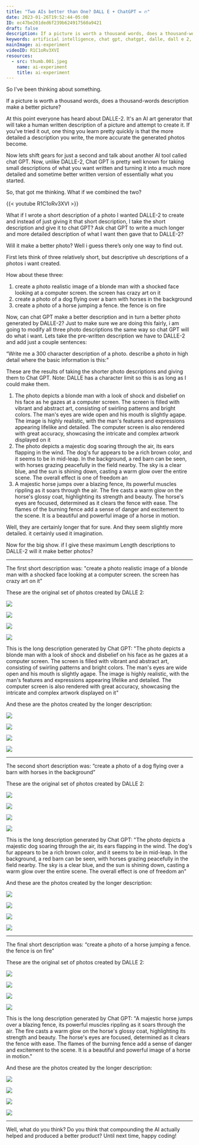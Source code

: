 ```yaml
---
title: "Two AIs better than One? DALL E + ChatGPT = 🔥"
date: 2023-01-26T19:52:44-05:00
ID: ec47be201ded6f239b624917560a9421
draft: false
description: If a picture is worth a thousand words, does a thousand-words description make a better picture? What if I wrote a short description of a photo I wanted DALLE-2 to create and instead of just giving it that short description, I take the short description and give it to chat GPT? Ask chat GPT to write a much longer and more detailed description of what I want then gave that to DALLE-2?
keywords: artificial intelligence, chat gpt, chatgpt, dalle, dall e 2, DALLE-2, DALL E 2 ,AI, Compound AI, AI Expirement, ai photography, ai photo enhancer, ai improvement, high detail, photo creation,comparison, control, experiment, ai, artificial intelligence tutorial, artificial intelligence documentary
mainImage: ai-experiment
videoID: R1C1oRv3XVI
resources:
  - src: thumb.001.jpeg
    name: ai-experiment
    title: ai-experiment
---
```


So I've been thinking about something.

If a picture is worth a thousand words, does a thousand-words description make a better picture?

At this point everyone has heard about DALLE-2. It's an AI art generator that will take a human written description of a picture and attempt to create it. If you’ve tried it out, one thing you learn pretty quickly is that the more detailed a description you write, the more accurate the generated photos become.

Now lets shift gears for just a second and talk about another AI tool called chat GPT. Now, unlike DALLE-2, Chat GPT is pretty well known for taking small descriptions of what you want written and turning it into a much more detailed and sometime better written version of essentially what you started.

So, that got me thinking. What if we combined the two?

{{< youtube R1C1oRv3XVI >}}

What if I wrote a short description of a photo I wanted DALLE-2 to create and instead of just giving it that short description, I take the short description and give it to chat GPT? Ask chat GPT to write a much longer and more detailed description of what I want then gave that to DALLE-2?

Will it make a better photo? Well i guess there’s only one way to find out.

First lets think of three relatively short, but descriptive uh descriptions of a photos i want created.

How about these three:

1. create a photo realistic image of a blonde man with a shocked face looking at a computer screen. the screen has crazy art on it
2. create a photo of a dog flying over a barn with horses in the background
3. create a photo of a horse jumping a fence. the fence is on fire

Now, can chat GPT make a better description and in turn a better photo generated by DALLE-2? Just to make sure we are doing this fairly, i am going to modify all three photo descriptions the same way so chat GPT will do what i want. Lets take the pre-written description we have to DALLE-2 and add just a couple sentences:

“Write me a 300 character description of a photo. describe a photo in high detail where the basic information is this:"

These are the results of taking the shorter photo descriptions and giving them to Chat GPT. Note: DALLE has a character limit so this is as long as I could make them.

1. The photo depicts a blonde man with a look of shock and disbelief on his face as he gazes at a computer screen. The screen is filled with vibrant and abstract art, consisting of swirling patterns and bright colors. The man's eyes are wide open and his mouth is slightly agape. The image is highly realistic, with the man's features and expressions appearing lifelike and detailed. The computer screen is also rendered with great accuracy, showcasing the intricate and complex artwork displayed on it
2. The photo depicts a majestic dog soaring through the air, its ears flapping in the wind. The dog's fur appears to be a rich brown color, and it seems to be in mid-leap. In the background, a red barn can be seen, with horses grazing peacefully in the field nearby. The sky is a clear blue, and the sun is shining down, casting a warm glow over the entire scene. The overall effect is one of freedom an
3. A majestic horse jumps over a blazing fence, its powerful muscles rippling as it soars through the air. The fire casts a warm glow on the horse's glossy coat, highlighting its strength and beauty. The horse's eyes are focused, determined as it clears the fence with ease. The flames of the burning fence add a sense of danger and excitement to the scene. It is a beautiful and powerful image of a horse in motion.

Well, they are certainly longer that for sure. And they seem slightly more detailed. it certainly used it imagination.

Now for the big show. if I give these maximum Length descriptions to DALLE-2 will it make better photos?

<hr/>

The first short description was: "create a photo realistic image of a blonde man with a shocked face looking at a computer screen. the screen has crazy art on it”

These are the original set of photos created by DALLE 2:

![](DALL%C2%B7E%202023-01-19%2000.28.24%20-%20create%20a%20photo%20realistic%20image%20of%20a%20blonde%20man%20with%20a%20shocked%20face%20looking%20at%20a%20computer%20screen.%20the%20screen%20has%20crazy%20art%20on%20it.png)

![](DALL%C2%B7E%202023-01-19%2000.28.28%20-%20create%20a%20photo%20realistic%20image%20of%20a%20blonde%20man%20with%20a%20shocked%20face%20looking%20at%20a%20computer%20screen.%20the%20screen%20has%20crazy%20art%20on%20it.png)

![](DALL%C2%B7E%202023-01-19%2000.28.31%20-%20create%20a%20photo%20realistic%20image%20of%20a%20blonde%20man%20with%20a%20shocked%20face%20looking%20at%20a%20computer%20screen.%20the%20screen%20has%20crazy%20art%20on%20it.png)

![](DALL%C2%B7E%202023-01-19%2000.28.35%20-%20create%20a%20photo%20realistic%20image%20of%20a%20blonde%20man%20with%20a%20shocked%20face%20looking%20at%20a%20computer%20screen.%20the%20screen%20has%20crazy%20art%20on%20it.png)

This is the long description generated by Chat GPT: "The photo depicts a blonde man with a look of shock and disbelief on his face as he gazes at a computer screen. The screen is filled with vibrant and abstract art, consisting of swirling patterns and bright colors. The man's eyes are wide open and his mouth is slightly agape. The image is highly realistic, with the man's features and expressions appearing lifelike and detailed. The computer screen is also rendered with great accuracy, showcasing the intricate and complex artwork displayed on it"

And these are the photos created by the longer description:

![](DALL%C2%B7E%202023-01-19%2000.29.02%20-%20The%20photo%20depicts%20a%20blonde%20man%20with%20a%20look%20of%20shock%20and%20disbelief%20on%20his%20face%20as%20he%20gazes%20at%20a%20computer%20screen.%20The%20screen%20is%20filled%20with%20vibrant%20and%20.png)

![](DALL%C2%B7E%202023-01-19%2000.29.05%20-%20The%20photo%20depicts%20a%20blonde%20man%20with%20a%20look%20of%20shock%20and%20disbelief%20on%20his%20face%20as%20he%20gazes%20at%20a%20computer%20screen.%20The%20screen%20is%20filled%20with%20vibrant%20and%20.png)

![](DALL%C2%B7E%202023-01-19%2000.29.09%20-%20The%20photo%20depicts%20a%20blonde%20man%20with%20a%20look%20of%20shock%20and%20disbelief%20on%20his%20face%20as%20he%20gazes%20at%20a%20computer%20screen.%20The%20screen%20is%20filled%20with%20vibrant%20and%20.png)

![](DALL%C2%B7E%202023-01-19%2000.29.12%20-%20The%20photo%20depicts%20a%20blonde%20man%20with%20a%20look%20of%20shock%20and%20disbelief%20on%20his%20face%20as%20he%20gazes%20at%20a%20computer%20screen.%20The%20screen%20is%20filled%20with%20vibrant%20and%20.png)

<hr/>

The second short description was: “create a photo of a dog flying over a barn with horses in the background”

These are the original set of photos created by DALLE 2:

![](DALL%C2%B7E%202023-01-19%2000.29.42%20-%20create%20a%20photo%20of%20a%20dog%20flying%20over%20a%20barn%20with%20horses%20in%20the%20background.png)

![](DALL%C2%B7E%202023-01-19%2000.29.46%20-%20create%20a%20photo%20of%20a%20dog%20flying%20over%20a%20barn%20with%20horses%20in%20the%20background.png)

![](DALL%C2%B7E%202023-01-19%2000.29.49%20-%20create%20a%20photo%20of%20a%20dog%20flying%20over%20a%20barn%20with%20horses%20in%20the%20background.png)

![](DALL%C2%B7E%202023-01-19%2000.29.52%20-%20create%20a%20photo%20of%20a%20dog%20flying%20over%20a%20barn%20with%20horses%20in%20the%20background.png)

This is the long description generated by Chat GPT: "The photo depicts a majestic dog soaring through the air, its ears flapping in the wind. The dog's fur appears to be a rich brown color, and it seems to be in mid-leap. In the background, a red barn can be seen, with horses grazing peacefully in the field nearby. The sky is a clear blue, and the sun is shining down, casting a warm glow over the entire scene. The overall effect is one of freedom an"

And these are the photos created by the longer description:

![](DALL%C2%B7E%202023-01-19%2000.30.21%20-%20The%20photo%20depicts%20a%20majestic%20dog%20soaring%20through%20the%20air,%20its%20ears%20flapping%20in%20the%20wind.%20The%20dog's%20fur%20appears%20to%20be%20a%20rich%20brown%20color,%20and%20it%20seems%20.png)

![](DALL%C2%B7E%202023-01-19%2000.30.24%20-%20The%20photo%20depicts%20a%20majestic%20dog%20soaring%20through%20the%20air,%20its%20ears%20flapping%20in%20the%20wind.%20The%20dog's%20fur%20appears%20to%20be%20a%20rich%20brown%20color,%20and%20it%20seems%20.png)

![](DALL%C2%B7E%202023-01-19%2000.30.26%20-%20The%20photo%20depicts%20a%20majestic%20dog%20soaring%20through%20the%20air,%20its%20ears%20flapping%20in%20the%20wind.%20The%20dog's%20fur%20appears%20to%20be%20a%20rich%20brown%20color,%20and%20it%20seems%20.png)

![](DALL%C2%B7E%202023-01-19%2000.30.29%20-%20The%20photo%20depicts%20a%20majestic%20dog%20soaring%20through%20the%20air,%20its%20ears%20flapping%20in%20the%20wind.%20The%20dog's%20fur%20appears%20to%20be%20a%20rich%20brown%20color,%20and%20it%20seems%20.png)

<hr/>

The final short description was: “create a photo of a horse jumping a fence. the fence is on fire”

These are the original set of photos created by DALLE 2:

![](DALL%C2%B7E%202023-01-19%2000.32.18%20-%20create%20a%20photo%20of%20a%20horse%20jumping%20a%20fence.%20the%20fence%20is%20on%20fire.png)

![](DALL%C2%B7E%202023-01-19%2000.32.22%20-%20create%20a%20photo%20of%20a%20horse%20jumping%20a%20fence.%20the%20fence%20is%20on%20fire.png)

![](DALL%C2%B7E%202023-01-19%2000.32.25%20-%20create%20a%20photo%20of%20a%20horse%20jumping%20a%20fence.%20the%20fence%20is%20on%20fire.png)

![](DALL%C2%B7E%202023-01-19%2000.32.29%20-%20create%20a%20photo%20of%20a%20horse%20jumping%20a%20fence.%20the%20fence%20is%20on%20fire.png)

This is the long description generated by Chat GPT: "A majestic horse jumps over a blazing fence, its powerful muscles rippling as it soars through the air. The fire casts a warm glow on the horse's glossy coat, highlighting its strength and beauty. The horse's eyes are focused, determined as it clears the fence with ease. The flames of the burning fence add a sense of danger and excitement to the scene. It is a beautiful and powerful image of a horse in motion."

And these are the photos created by the longer description:

![](DALL%C2%B7E%202023-01-19%2000.32.58%20-%20A%20majestic%20horse%20jumps%20over%20a%20blazing%20fence,%20its%20powerful%20muscles%20rippling%20as%20it%20soars%20through%20the%20air.%20The%20fire%20casts%20a%20warm%20glow%20on%20the%20horse's%20glos.png)

![](DALL%C2%B7E%202023-01-19%2000.33.02%20-%20A%20majestic%20horse%20jumps%20over%20a%20blazing%20fence,%20its%20powerful%20muscles%20rippling%20as%20it%20soars%20through%20the%20air.%20The%20fire%20casts%20a%20warm%20glow%20on%20the%20horse's%20glos.png)

![](DALL%C2%B7E%202023-01-19%2000.33.07%20-%20A%20majestic%20horse%20jumps%20over%20a%20blazing%20fence,%20its%20powerful%20muscles%20rippling%20as%20it%20soars%20through%20the%20air.%20The%20fire%20casts%20a%20warm%20glow%20on%20the%20horse's%20glos.png)

![](DALL%C2%B7E%202023-01-19%2000.33.11%20-%20A%20majestic%20horse%20jumps%20over%20a%20blazing%20fence,%20its%20powerful%20muscles%20rippling%20as%20it%20soars%20through%20the%20air.%20The%20fire%20casts%20a%20warm%20glow%20on%20the%20horse's%20glos.png)

<hr/>

Well, what do you think? Do you think that compounding the AI actually helped and produced a better product? Until next time, happy coding!
